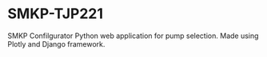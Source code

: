# SMKP-TJP221
SMKP Confilgurator
Python web application for pump selection.
Made using Plotly and Django framework.
